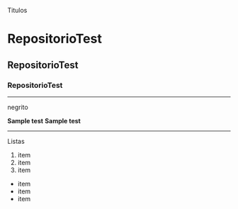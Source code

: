 Titulos
# RepositorioTest
## RepositorioTest
### RepositorioTest

--------------------------------

negrito

__Sample test__
**Sample test**


-------------------------------

Listas


1. item
2. item
3. item

* item
* item
* item

